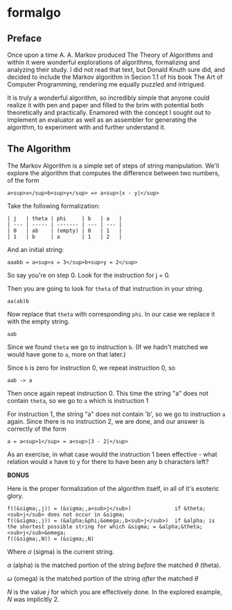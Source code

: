 # formalgo

## Preface

Once upon a time A. A. Markov produced The Theory of Algorithms and within it 
were wonderful explorations of algorithms, formalizing and analyzing their study.
I did not read that text, but Donald Knuth sure did, and decided to include the 
Markov algorithm in Secion 1.1 of his book The Art of Computer Programming, 
rendering me equally puzzled and intrigued.

It is truly a wonderful algorithm, so incredibly simple that anyone 
could realize it with pen and paper and filled to the brim with potential
both theoretically and practically. Enamored with the concept I sought out 
to implement an evaluator as well as an assembler for generating the algorithm, 
to experiment with and further understand it.

## The Algorithm

The Markov Algorithm is a simple set of steps of string manipulation.
We'll explore the algorithm that computes the difference between two numbers,
of the form

    a<sup>x</sup>b<sup>y</sup> => a<sup>|x - y|</sup>

Take the following formalization:

    | j   | theta | phi     | b   | a   |
    | --- | ----- | ------- | --- | --- |
    | 0   | ab    | (empty) | 0   | 1   | 
    | 1   | b     | a       | 1   | 2   | 

And an initial string:

    aaabb = a<sup>x = 3</sup>b<sup>y = 2</sup>

So say you're on step 0. Look for the instruction for j = 0. 

Then you are going to look for `theta` of that instruction in your string.

    aa(ab)b

Now replace that `theta` with corresponding `phi`. 
In our case we replace it with the empty string.

    aab

Since we found `theta` we go to instruction `b`.
(If we hadn't matched we would have gone to `a`, more on that later.)

Since `b` is zero for instruction 0, we repeat instruction 0, so

    aab -> a

Then once again repeat instruction 0.
This time the string "a" does not contain 
`theta`, so we go to `a` which is instruction 1

For instruction 1, the string "a" does not contain 'b', so we go to instruction
`a` again. Since there is no instruction 2, we are done, and our answer is
correctly of the form

    a = a<sup>1</sup> = a<sup>|3 - 2|</sup>

As an exercise, in what case would the instruction 1 been effective - what 
relation would x have to y for there to have been any b characters left?

**BONUS**

Here is the proper formalization of the algorithm itself, in all of it's 
esoteric glory.

    f((&sigma;,j)) = (&sigma;,a<sub>j</sub>)              if &theta;<sub>j</sub> does not occur in &sigma;
    f((&sigma;,j)) = (&alpha;&phi;&omega;,b<sub>j</sub>)  if &alpha; is the shortest possible string for which &sigma; = &alpha;&theta;<sub>j</sub>&omega;
    f((&sigma;,N)) = (&sigma;,N)

Where *&sigma;* (sigma) is the current string.

*&alpha;* (alpha) is the matched portion of the string *before* the matched *&theta;* (theta).

*&omega;* (omega) is the matched portion of the string *after* the matched *&theta;*

*N* is the value *j* for which you are effectively done. 
In the explored example, *N* was implicitly 2.

